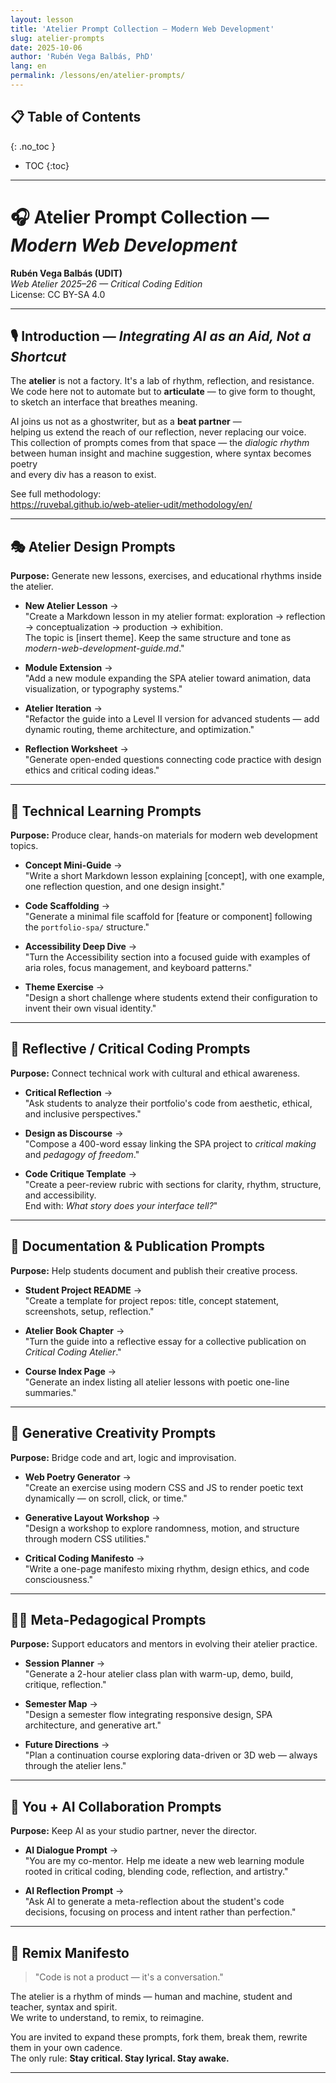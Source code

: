 ```yaml
---
layout: lesson
title: 'Atelier Prompt Collection — Modern Web Development'
slug: atelier-prompts
date: 2025-10-06
author: 'Rubén Vega Balbás, PhD'
lang: en
permalink: /lessons/en/atelier-prompts/
---
```


<!-- prettier-ignore-start -->

## 📋 Table of Contents
{: .no_toc }
- TOC
{:toc}

<!-- prettier-ignore-end -->

---

# 🎧 Atelier Prompt Collection — _Modern Web Development_

**Rubén Vega Balbás (UDIT)**  
_Web Atelier 2025–26 — Critical Coding Edition_  
License: CC BY-SA 4.0

---

## 🎙️ Introduction — _Integrating AI as an Aid, Not a Shortcut_

The **atelier** is not a factory. It's a lab of rhythm, reflection, and resistance.  
We code here not to automate but to **articulate** — to give form to thought,  
to sketch an interface that breathes meaning.

AI joins us not as a ghostwriter, but as a **beat partner** —  
helping us extend the reach of our reflection, never replacing our voice.  
This collection of prompts comes from that space — the _dialogic rhythm_  
between human insight and machine suggestion, where syntax becomes poetry  
and every div has a reason to exist.

See full methodology:  
https://ruvebal.github.io/web-atelier-udit/methodology/en/

---

## 🎭 Atelier Design Prompts

**Purpose:** Generate new lessons, exercises, and educational rhythms inside the atelier.

- **New Atelier Lesson** →  
  "Create a Markdown lesson in my atelier format: exploration → reflection → conceptualization → production → exhibition.  
  The topic is [insert theme]. Keep the same structure and tone as _modern-web-development-guide.md_."

- **Module Extension** →  
  "Add a new module expanding the SPA atelier toward animation, data visualization, or typography systems."

- **Atelier Iteration** →  
  "Refactor the guide into a Level II version for advanced students — add dynamic routing, theme architecture, and optimization."

- **Reflection Worksheet** →  
  "Generate open-ended questions connecting code practice with design ethics and critical coding ideas."

---

## 🧰 Technical Learning Prompts

**Purpose:** Produce clear, hands-on materials for modern web development topics.

- **Concept Mini-Guide** →  
  "Write a short Markdown lesson explaining [concept], with one example, one reflection question, and one design insight."

- **Code Scaffolding** →  
  "Generate a minimal file scaffold for [feature or component] following the `portfolio-spa/` structure."

- **Accessibility Deep Dive** →  
  "Turn the Accessibility section into a focused guide with examples of aria roles, focus management, and keyboard patterns."

- **Theme Exercise** →  
  "Design a short challenge where students extend their configuration to invent their own visual identity."

---

## 💬 Reflective / Critical Coding Prompts

**Purpose:** Connect technical work with cultural and ethical awareness.

- **Critical Reflection** →  
  "Ask students to analyze their portfolio's code from aesthetic, ethical, and inclusive perspectives."

- **Design as Discourse** →  
  "Compose a 400-word essay linking the SPA project to _critical making_ and _pedagogy of freedom_."

- **Code Critique Template** →  
  "Create a peer-review rubric with sections for clarity, rhythm, structure, and accessibility.  
  End with: _What story does your interface tell?_"

---

## 🧾 Documentation & Publication Prompts

**Purpose:** Help students document and publish their creative process.

- **Student Project README** →  
  "Create a template for project repos: title, concept statement, screenshots, setup, reflection."

- **Atelier Book Chapter** →  
  "Turn the guide into a reflective essay for a collective publication on _Critical Coding Atelier_."

- **Course Index Page** →  
  "Generate an index listing all atelier lessons with poetic one-line summaries."

---

## 🧬 Generative Creativity Prompts

**Purpose:** Bridge code and art, logic and improvisation.

- **Web Poetry Generator** →  
  "Create an exercise using modern CSS and JS to render poetic text dynamically — on scroll, click, or time."

- **Generative Layout Workshop** →  
  "Design a workshop to explore randomness, motion, and structure through modern CSS utilities."

- **Critical Coding Manifesto** →  
  "Write a one-page manifesto mixing rhythm, design ethics, and code consciousness."

---

## 🧑‍🏫 Meta-Pedagogical Prompts

**Purpose:** Support educators and mentors in evolving their atelier practice.

- **Session Planner** →  
  "Generate a 2-hour atelier class plan with warm-up, demo, build, critique, reflection."

- **Semester Map** →  
  "Design a semester flow integrating responsive design, SPA architecture, and generative art."

- **Future Directions** →  
  "Plan a continuation course exploring data-driven or 3D web — always through the atelier lens."

---

## 🤖 You + AI Collaboration Prompts

**Purpose:** Keep AI as your studio partner, never the director.

- **AI Dialogue Prompt** →  
  "You are my co-mentor. Help me ideate a new web learning module rooted in critical coding, blending code, reflection, and artistry."

- **AI Reflection Prompt** →  
  "Ask AI to generate a meta-reflection about the student's code decisions, focusing on process and intent rather than perfection."

---

## 🧩 Remix Manifesto

> "Code is not a product — it's a conversation."

The atelier is a rhythm of minds — human and machine, student and teacher, syntax and spirit.  
We write to understand, to remix, to reimagine.

You are invited to expand these prompts, fork them, break them, rewrite them in your own cadence.  
The only rule: **Stay critical. Stay lyrical. Stay awake.**

---
